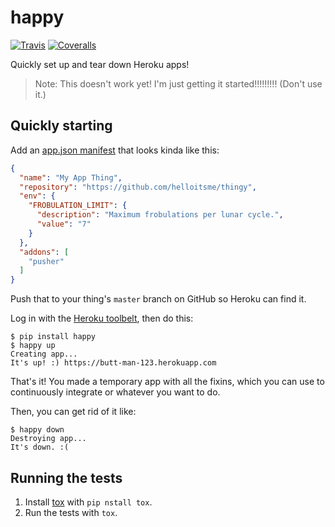 # happy

[![Travis](https://img.shields.io/travis/grampajoe/happy.svg)](https://travis-ci.org/grampajoe/happy)
[![Coveralls](https://img.shields.io/coveralls/grampajoe/happy.svg)](https://coveralls.io/r/grampajoe/happy)

Quickly set up and tear down Heroku apps!

> Note: This doesn't work yet! I'm just getting it started!!!!!!!!!
> (Don't use it.)

## Quickly starting

Add an [app.json manifest](https://devcenter.heroku.com/articles/app-json-schema)
that looks kinda like this:

```json
{
  "name": "My App Thing",
  "repository": "https://github.com/helloitsme/thingy",
  "env": {
    "FROBULATION_LIMIT": {
      "description": "Maximum frobulations per lunar cycle.",
      "value": "7"
    }
  },
  "addons": [
    "pusher"
  ]
}
```

Push that to your thing's `master` branch on GitHub so Heroku can find it.

Log in with the [Heroku toolbelt](https://toolbelt.heroku.com/), then do this:

```
$ pip install happy
$ happy up
Creating app...
It's up! :) https://butt-man-123.herokuapp.com
```

That's it! You made a temporary app with all the fixins, which you can
use to continuously integrate or whatever you want to do.

Then, you can get rid of it like:

```
$ happy down
Destroying app...
It's down. :(
```

## Running the tests

1. Install [tox](https://tox.readthedocs.org) with `pip nstall tox`.
2. Run the tests with `tox`.
